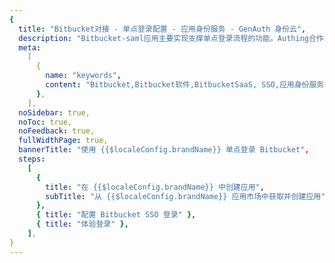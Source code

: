 ```yaml
---
{
  title: "Bitbucket对接 - 单点登录配置 - 应用身份服务 - GenAuth 身份云",
  description: "Bitbucket-saml应用主要实现支撑单点登录流程的功能。Authing合作网络提供 Bitbucket对接，单点登录，SSO，实现应用的快捷登录、免密登录，提升员工办公体验、增强用户体验，增强企业数字化服务水平。",
  meta:
    [
      {
        name: "keywords",
        content: "Bitbucket,Bitbucket软件,BitbucketSaaS, SSO,应用身份服务,单点登录配置,Authing身份云",
      },
    ],
  noSidebar: true,
  noToc: true,
  noFeedback: true,
  fullWidthPage: true,
  bannerTitle: "使用 {{$localeConfig.brandName}} 单点登录 Bitbucket",
  steps:
    [
      {
        title: "在 {{$localeConfig.brandName}} 中创建应用",
        subTitle: "从 {{$localeConfig.brandName}} 应用市场中获取并创建应用",
      },
      { title: "配置 Bitbucket SSO 登录" },
      { title: "体验登录" },
    ],
}
---
```


<IntegrationDetail/>
